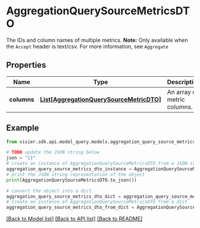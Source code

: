 # AggregationQuerySourceMetricsDTO

The IDs and column names of multiple metrics.   **Note:**  Only available when the `Accept` header is text/csv. For more information, see `Aggregate`

## Properties

Name | Type | Description | Notes
------------ | ------------- | ------------- | -------------
**columns** | [**List[AggregationQuerySourceMetricDTO]**](AggregationQuerySourceMetricDTO.md) | An array of metric columns. | [optional] 

## Example

```python
from visier.sdk.api.model_query.models.aggregation_query_source_metrics_dto import AggregationQuerySourceMetricsDTO

# TODO update the JSON string below
json = "{}"
# create an instance of AggregationQuerySourceMetricsDTO from a JSON string
aggregation_query_source_metrics_dto_instance = AggregationQuerySourceMetricsDTO.from_json(json)
# print the JSON string representation of the object
print(AggregationQuerySourceMetricsDTO.to_json())

# convert the object into a dict
aggregation_query_source_metrics_dto_dict = aggregation_query_source_metrics_dto_instance.to_dict()
# create an instance of AggregationQuerySourceMetricsDTO from a dict
aggregation_query_source_metrics_dto_from_dict = AggregationQuerySourceMetricsDTO.from_dict(aggregation_query_source_metrics_dto_dict)
```
[[Back to Model list]](../README.md#documentation-for-models) [[Back to API list]](../README.md#documentation-for-api-endpoints) [[Back to README]](../README.md)


